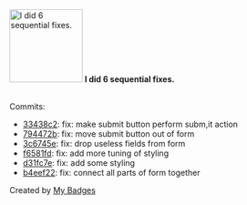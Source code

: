 <img src="https://my-badges.github.io/my-badges/fix-6.png" alt="I did 6 sequential fixes." title="I did 6 sequential fixes." width="128">
<strong>I did 6 sequential fixes.</strong>
<br><br>

Commits:

- <a href="https://github.com/ZuBB/c4mk/commit/33438c23f44dfd244d0a61e87b958280414f6a62">33438c2</a>: fix: make submit button perform subm,it action
- <a href="https://github.com/ZuBB/c4mk/commit/794472b659a47855e458b6354cf86df40c2c071a">794472b</a>: fix: move submit button out of form
- <a href="https://github.com/ZuBB/c4mk/commit/3c6745e35f487a4ed4485313ca460963e5439c49">3c6745e</a>: fix: drop useless fields from form
- <a href="https://github.com/ZuBB/c4mk/commit/f6581fd2600e9166814e3d6efa0db6a653cf4969">f6581fd</a>: fix: add more tuning of styling
- <a href="https://github.com/ZuBB/c4mk/commit/d31fc7eca70cdedc2fbcff2a54ca5fa5281f5357">d31fc7e</a>: fix: add some styling
- <a href="https://github.com/ZuBB/c4mk/commit/b4eef2273ec41bd8778977716076036ae5b2b533">b4eef22</a>: fix: connect all parts of form together


Created by <a href="https://github.com/my-badges/my-badges">My Badges</a>